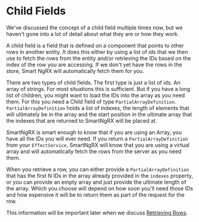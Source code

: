 # Child Fields

We've discussed the concept of a child field multiple times now, but we haven't gone into a lot of detail about what they are or how they work.

A child field is a field that is defined on a component that points to other rows in another entity. It does this either by using a list of ids that we then use to fetch the rows from the entity and/or retrieving the IDs based on the index of the row you are accessing. If we don't yet have the rows in the store, Smart NgRX will automatically fetch them for you.

There are two types of child fields. The first type is just a list of ids. An array of strings. For most situations this is sufficient. But if you have a long list of children, you might want to load the IDs into the array as you need them. For this you need a Child field of type `PartialArrayDefinition`. `PartialArrayDefinition` holds a list of indexes, the length of elements that will ultimately be in the array and the start position in the ultimate array that the indexes that are returned to SmartNgRX will be placed at.

SmartNgRX is smart enough to know that if you are using an Array, you have all the IDs you will ever need. If you return a `PartialArrayDefinition` from your `EffectService`, SmartNgRX will know that you are using a virtual array and will automatically fetch the rows from the server as you need them.

When you retrieve a row, you can either provide a `PartialArrayDefinition` that has the first N IDs in the array already provided in the `indexes` property, or you can provide an empty array and just provide the ultimate length of the array. Which you choose will depend on how soon you'll need those IDs and how expensive it will be to return them as part of the request for the row.

This information will be important later when we discuss [Retrieving Rows](/using-smart-ng-rx/crud-support/retrieving).
